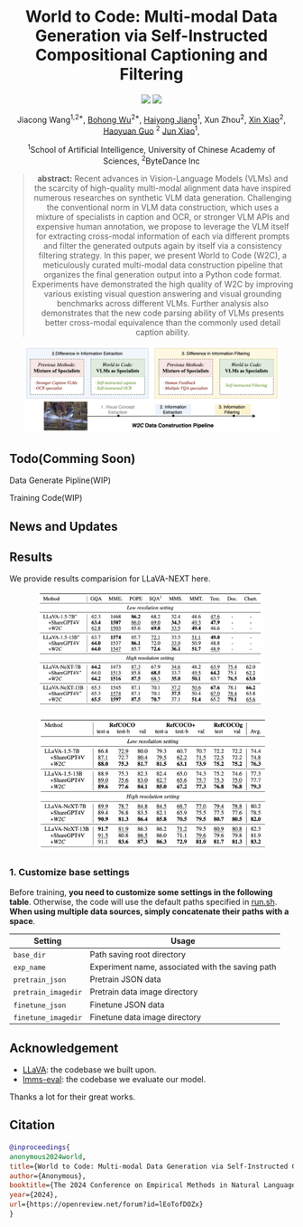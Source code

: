 <div align="center">
<h1>World to Code: Multi-modal Data Generation via Self-Instructed Compositional Captioning and Filtering</h1>
<a href='https://github.com/tatsu-lab/stanford_alpaca/blob/main/LICENSE'><img src='https://img.shields.io/badge/Code%20License-Apache_2.0-green.svg'></a>
<a href='https://openreview.net/forum?id=9IVeNxXFV4'><img src='https://img.shields.io/badge/Paper-Openreview-red'></a>
  
Jiacong Wang<sup>1,2*</sup>, 
[Bohong Wu](https://scholar.google.com/citations?user=N6vypvkAAAAJ&hl=en)<sup>2*</sup>,
[Haiyong Jiang](https://people.ucas.ac.cn/~0054404)<sup>1</sup>, 
Xun Zhou<sup>2</sup>, 
[Xin Xiao](https://scholar.google.com/citations?user=CL-ZEdwAAAAJ&hl=zh-CN)<sup>2</sup>, 
[Haoyuan Guo](https://scholar.google.com/citations?hl=en&user=hql67boAAAAJ&view_op=list_works&sortby=pubdate) <sup>2</sup>
[Jun Xiao](https://scholar.google.com/citations?hl=zh-CN&user=9YbplfMAAAAJ)<sup>1</sup>, 

<sup>1</sup>School of Artificial Intelligence, University of Chinese Academy of Sciences, <sup>2</sup>ByteDance Inc

>**abstract:**
>Recent advances in Vision-Language Models (VLMs) and the scarcity of high-quality multi-modal alignment data have inspired numerous researches on synthetic VLM data generation. Challenging the conventional norm in VLM data construction, which uses a mixture of specialists in caption and OCR, or stronger VLM APIs and expensive human annotation, we propose to leverage the VLM itself for extracting cross-modal information of each via different
prompts and filter the generated outputs again by itself via a consistency filtering strategy. In this paper, we present World to Code (W2C), a meticulously curated multi-modal data construction pipeline that organizes the final generation output into a Python code format. Experiments have demonstrated the high quality of W2C by improving various existing visual question answering and visual grounding benchmarks across different VLMs. Further analysis also demonstrates that the new code
parsing ability of VLMs presents better cross-modal equivalence than the commonly used detail caption ability. 

</div>

<p align="center"><img width="90%" src="./motivation.jpeg"></p> 


## Todo(Comming Soon)
Data Generate Pipline(WIP)

Training Code(WIP)


## News and Updates




## Results
We provide results comparision for LLaVA-NEXT here. 
<p align="center"><img width="80%" src="./vqa.jpeg"></p>
<p align="center"><img width="80%" src="./grouding.jpeg"></p>


### 1. Customize base settings
Before training, **you need to customize some settings in the following table**. Otherwise, the code will use the default paths specified in [run.sh](LLaVA/scripts/general/run.sh). **When using multiple data sources, simply concatenate their paths with a space**.


| Setting            | Usage                                         |
|--------------------|-----------------------------------------------|
| `base_dir`         | Path saving root directory                    |
| `exp_name`         | Experiment name, associated with the saving path |
| `pretrain_json`    | Pretrain JSON data                            |
| `pretrain_imagedir`| Pretrain data image directory                 |
| `finetune_json`    | Finetune JSON data                            |
| `finetune_imagedir`| Finetune data image directory                 |


## Acknowledgement

- [LLaVA](https://github.com/haotian-liu/LLaVA): the codebase we built upon.
- [lmms-eval](https://github.com/EvolvingLMMs-Lab/lmms-eval): the codebase we evaluate our model.

Thanks a lot for their great works.

## Citation
```bibtex
@inproceedings{
anonymous2024world,
title={World to Code: Multi-modal Data Generation via Self-Instructed Compositional Captioning and Filtering},
author={Anonymous},
booktitle={The 2024 Conference on Empirical Methods in Natural Language Processing},
year={2024},
url={https://openreview.net/forum?id=lEoTofDOZx}
}
```













